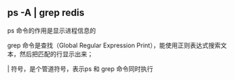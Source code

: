 ## ps -A | grep redis

ps 命令的作用是显示进程信息的

grep 命令是查找（Global Regular Expression Print），能使用正则表达式搜索文本，然后把匹配的行显示出来；

| 符号，是个管道符号，表示ps 和 grep 命令同时执行

